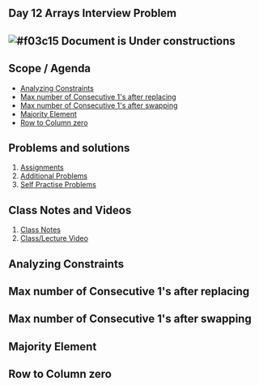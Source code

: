 
## Day 12 Arrays Interview Problem

## ![#f03c15](https://placehold.co/15x15/f03c15/f03c15.png) Document is Under constructions

## Scope / Agenda

- [Analyzing Constraints](#analyzing-constraints)
- [Max number of Consecutive 1's after replacing](#max-number-of-consecutive-1s-after-replacing)
- [Max number of Consecutive 1's after swapping](#max-number-of-consecutive-1s-after-swapping)
- [Majority Element](#majority-element)
- [Row to Column zero](#row-to-column-zero)
  

## Problems and solutions

1. [Assignments]()
2. [Additional Problems]()
3. [Self Practise Problems]()

## Class Notes and Videos

1. [Class Notes](../../class_Notes/DSA%20Intermediate%20Notes/12%20Interview%20Problems(18-09-23).pdf)
2. [Class/Lecture Video](https://www.youtube.com/watch?v=eTAJ3E-sNLo)


## Analyzing Constraints
## Max number of Consecutive 1's after replacing
## Max number of Consecutive 1's after swapping
## Majority Element
## Row to Column zero